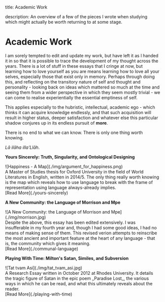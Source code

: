 title: Academic Work

description: An overview of a few of the pieces I wrote when studying which might actually be worth returning to at some stage.

# Academic Work

I am sorely tempted to edit and update my work, but have left it as I handed it in so that it is possible to trace the development of my thought across the years. There is a lot of stuff in these essays that I cringe at now, but learning how to love yourself as you are means learning how to love all your selves, especially those that exist only in memory. Perhaps through doing this, and reflecting on the transitory nature of self and thought and personality - looking back on ideas which mattered so much at the time and seeing them from a wider perspective in which they seem mostly trivial - we can come to realise experientially the essential emptiness of self.  

This applies especially to the hubristic, intellectual, academic ego - which thinks it can acquire knowledge endlessly, and that such acquisition will result in higher status, deeper satisfaction and whatever else this particular shadow conjures up in its endless pursuit of **more**.

There is no end to what we can know. There is only one thing worth knowing.  

_Lā ilāha illa'Llāh_.

<div markdown="1" class="card article sidebar center">

**Yours Sincerely: Truth, Singularity, and Ontological Designing**

<div markdown="2" class="article-image">
![Happiness - A Map](./img/argument_for_happiness.png)
</div>

<div markdown="3" class="article-para">
A Master of Studies thesis for Oxford University in the field of World Literatures in English, written in 2014/5. The only thing really worth knowing is the map which reveals how to use language to break with the frame of representation using language always-already implies.
</div>

<div markdown="3" class="article-link">
[Read More](./yours-sincerely)
</div>

</div>

<div markdown="1" class="card article sidebar center">

**A New Community: the Language of Morrison and Mpe**

<div markdown="2" class="article-image">
![A New Community: the Language of Morrison and Mpe](./img/morrison.jpg)
</div>

<div markdown="3" class="article-para">
Despite the above, this essay has been edited extensively. I was insufferable in my fourth year and, though I had some good ideas, I had no means of making sense of them. This revised verion attempts to reinscribe the most ancient and important feature at the heart of any language - that is, the community which gives it meaning.
</div>

<div markdown="3" class="article-link">
[Read More](./communal-language)
</div>

</div>

<div markdown="1" class="card article sidebar center">

**Playing With Time: Milton's Satan, Similes, and Subversion**

<div markdown="2" class="article-image">
![Tat tvam Asi](./img/tat_tvam_asi.jpg)
</div>

<div markdown="3" class="article-para">
A Research Essay written in October 2012 at Rhodes University. It details the tragic figure of Satan in the epic poem _Paradise Lost_, the various ways in which he can be read, and what this ultimately reveals about the reader.
</div>

<div markdown="3" class="article-link">
[Read More](./playing-with-time)
</div>

</div>